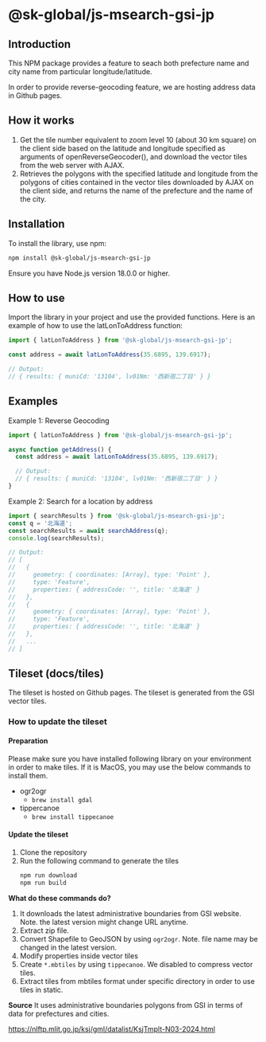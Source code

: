 # @sk-global/js-msearch-gsi-jp

## Introduction

This NPM package provides a feature to seach both prefecture name and city name from particular longitude/latitude.

In order to provide reverse-geocoding feature, we are hosting address data in Github pages.

## How it works

1. Get the tile number equivalent to zoom level 10 (about 30 km square) on the client side based on the latitude and longitude specified as arguments of openReverseGeocoder(), and download the vector tiles from the web server with AJAX.
2. Retrieves the polygons with the specified latitude and longitude from the polygons of cities contained in the vector tiles downloaded by AJAX on the client side, and returns the name of the prefecture and the name of the city.

## Installation

To install the library, use npm:

```sh
npm install @sk-global/js-msearch-gsi-jp
```

Ensure you have Node.js version 18.0.0 or higher.

## How to use

Import the library in your project and use the provided functions. Here is an example of how to use the latLonToAddress function:

```js
import { latLonToAddress } from '@sk-global/js-msearch-gsi-jp';

const address = await latLonToAddress(35.6895, 139.6917);

// Output:
// { results: { muniCd: '13104', lv01Nm: '西新宿二丁目' } }
```

## Examples

Example 1: Reverse Geocoding

```js
import { latLonToAddress } from '@sk-global/js-msearch-gsi-jp';

async function getAddress() {
  const address = await latLonToAddress(35.6895, 139.6917);

  // Output:
  // { results: { muniCd: '13104', lv01Nm: '西新宿二丁目' } }
}
```

Example 2: Search for a location by address

```js
import { searchResults } from '@sk-global/js-msearch-gsi-jp';
const q = '北海道';
const searchResults = await searchAddress(q);
console.log(searchResults);

// Output:
// [
//   {
//     geometry: { coordinates: [Array], type: 'Point' },
//     type: 'Feature',
//     properties: { addressCode: '', title: '北海道' }
//   },
//   {
//     geometry: { coordinates: [Array], type: 'Point' },
//     type: 'Feature',
//     properties: { addressCode: '', title: '北海道' }
//   },
//   ...
// ]
```

## Tileset (docs/tiles)

The tileset is hosted on Github pages. The tileset is generated from the GSI vector tiles.

### How to update the tileset

#### Preparation

Please make sure you have installed following library on your environment in order to make tiles. If it is MacOS, you may use the below commands to install them.

- ogr2ogr
  - `brew install gdal`
- tippercanoe
  - `brew install tippecanoe`

#### Update the tileset

1. Clone the repository
2. Run the following command to generate the tiles
   ```sh
   npm run download
   npm run build
   ```

**What do these commands do?**

1. It downloads the latest administrative boundaries from GSI website. Note. the latest version might change URL anytime.
2. Extract zip file.
3. Convert Shapefile to GeoJSON by using `ogr2ogr`. Note. file name may be changed in the latest version.
4. Modify properties inside vector tiles
5. Create `*.mbtiles` by using `tippecanoe`. We disabled to compress vector tiles.
6. Extract tiles from mbtiles format under specific directory in order to use tiles in static.


**Source**
It uses administrative boundaries polygons from GSI in terms of data for prefectures and cities.

https://nlftp.mlit.go.jp/ksj/gml/datalist/KsjTmplt-N03-2024.html
